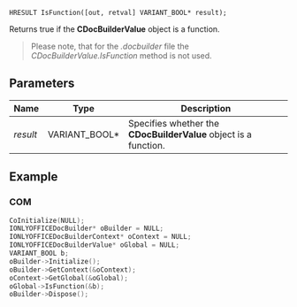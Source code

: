 `HRESULT IsFunction([out, retval] VARIANT_BOOL* result);`

Returns true if the **CDocBuilderValue** object is a function.

> Please note, that for the *.docbuilder* file the *CDocBuilderValue.IsFunction* method is not used.

## Parameters

| Name     | Type            | Description                                                      |
| -------- | --------------- | ---------------------------------------------------------------- |
| *result* | VARIANT\_BOOL\* | Specifies whether the **CDocBuilderValue** object is a function. |

## Example

### COM

```cpp
CoInitialize(NULL);
IONLYOFFICEDocBuilder* oBuilder = NULL;
IONLYOFFICEDocBuilderContext* oContext = NULL;
IONLYOFFICEDocBuilderValue* oGlobal = NULL;
VARIANT_BOOL b;
oBuilder->Initialize();
oBuilder->GetContext(&oContext);
oContext->GetGlobal(&oGlobal);
oGlobal->IsFunction(&b);
oBuilder->Dispose();
```
